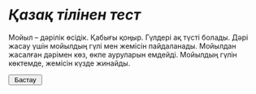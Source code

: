 # *Қазақ тілінен тест*
Мойыл – дәрілік өсідік. Қабығы қоңыр. Гүлдері ақ түсті болады. Дәрі жасау үшін мойылдың гүлі мен жемісін пайдаланады. Мойылдан жасалған дәрімен көз, өкпе ауруларын емдейді. Мойылдың гүлін көктемде, жемісін күзде жинайды.
<html>
 <head>
  <meta charset="utf-8">
  <title>Кнопка</title>
 </head>
 <body> 
  <form>
   <p><input type="button" value=" Бастау "></p>
  </form>
 </body>
</html>
